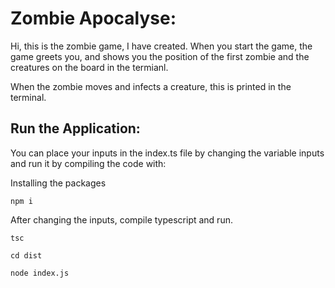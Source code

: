 # Zombie Apocalyse:

Hi, this is the zombie game, I have created. When you start the game, the game greets you, and shows you the position of the first zombie and the creatures on the board in the termianl. 

When the zombie moves and infects a creature, this is printed in the terminal.

## Run the Application:

You can place your inputs in the index.ts file by changing the variable inputs and run it by compiling the code with:

Installing the packages

```
npm i
```

After changing the inputs, compile typescript and run. 

```
tsc

cd dist

node index.js
```

